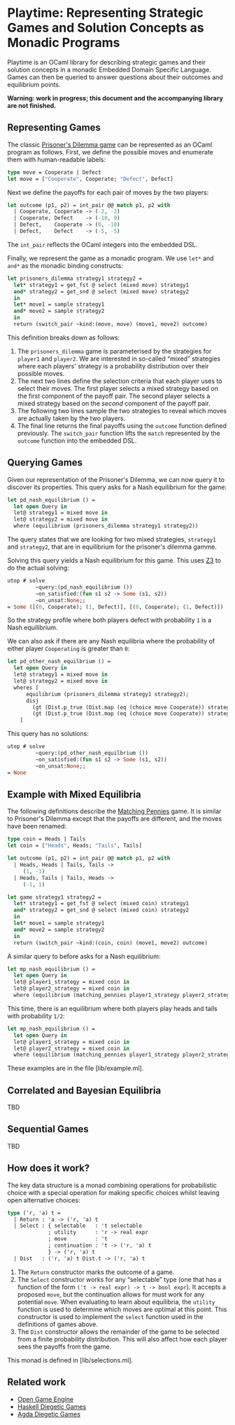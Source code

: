 # Playtime: Representing Strategic Games and Solution Concepts as Monadic Programs

Playtime is an OCaml library for describing strategic games and their solution concepts in a monadic Embedded Domain Specific Language. Games can then be queried to answer questions about their outcomes and equilibrium points.

**Warning: work in progress; this document and the accompanying library are not finished.**

## Representing Games

The classic [Prisoner's Dilemma game](https://en.wikipedia.org/wiki/Prisoner's_dilemma) can be represented as an OCaml program as follows. First, we define the possible moves and enumerate them with human-readable labels:

```ocaml
type move = Cooperate | Defect
let move = ["Cooperate", Cooperate; "Defect", Defect]
```

Next we define the payoffs for each pair of moves by the two players:

```ocaml
let outcome (p1, p2) = int_pair @@ match p1, p2 with
  | Cooperate, Cooperate -> (-2, -2)
  | Cooperate, Defect    -> (-10, 0)
  | Defect,    Cooperate -> (0, -10)
  | Defect,    Defect    -> (-5, -5)
```

The `int_pair` reflects the OCaml integers into the embedded DSL.

Finally, we represent the game as a monadic program. We use `let*` and `and*` as the monadic binding constructs:

```ocaml
let prisoners_dilemma strategy1 strategy2 =
  let* strategy1 = get_fst @ select (mixed move) strategy1
  and* strategy2 = get_snd @ select (mixed move) strategy2
  in
  let* move1 = sample strategy1
  and* move2 = sample strategy2
  in
  return (switch_pair ~kind:(move, move) (move1, move2) outcome)
```

This definition breaks down as follows:

1. The `prisoners_dilemma` game is parameterised by the strategies for `player1` and `player2`. We are interested in so-called “mixed” strategies where each players' strategy is a probability distribution over their possible moves.
2. The next two lines define the selection criteria that each player uses to select their moves. The first player selects a mixed strategy based on the first component of the payoff pair. The second player selects a mixed strategy based on the *second* component of the payoff pair.
3. The following two lines sample the two strategies to reveal which moves are actually taken by the two players.
4. The final line returns the final payoffs using the `outcome` function defined previously. The `switch_pair` function lifts the `match` represented by the `outcome` function into the embedded DSL.

## Querying Games

Given our representation of the Prisoner's Dilemma, we can now query it to discover its properties. This query asks for a Nash equilibrium for the game:

```ocaml
let pd_nash_equilibrium () =
  let open Query in
  let@ strategy1 = mixed move in
  let@ strategy2 = mixed move in
  where (equilibrium (prisoners_dilemma strategy1 strategy2))
```

The query states that we are looking for two mixed strategies, `strategy1` and `strategy2`, that are in equilibrium for the prisoner's dilemma gamme.

Solving this query yields a Nash equilibrium for this game. This uses [Z3](FIXME) to do the actual solving:

```ocaml
utop # solve
         ~query:(pd_nash_equilibrium ())
		 ~on_satisfied:(fun s1 s2 -> Some (s1, s2))
		 ~on_unsat:None;;
= Some ([(0, Cooperate); (1, Defect)], [(0, Cooperate); (1, Defect)])
```

So the strategy profile where both players defect with probability `1` is a Nash equilibrium.

We can also ask if there are any Nash equilibria where the probability of either player `Cooperating` is greater than `0`:

```ocaml
let pd_other_nash_equilbrium () =
  let open Query in
  let@ strategy1 = mixed move in
  let@ strategy2 = mixed move in
  wheres [
	  equilibrium (prisoners_dilemma strategy1 strategy2);
	  disj
		(gt (Dist.p_true (Dist.map (eq (choice move Cooperate)) strategy1)) (const_i 0))
		(gt (Dist.p_true (Dist.map (eq (choice move Cooperate)) strategy2)) (const_i 0))
	]
```

This query has no solutions:

```ocaml
utop # solve
         ~query:(pd_other_nash_equilbrium ())
		 ~on_satisfied:(fun s1 s2 -> Some (s1, s2))
		 ~on_unsat:None;;
= None
```

## Example with Mixed Equilibria

The following definitions describe the [Matching Pennies](FIXME) game. It is similar to Prisoner's Dilemma except that the payoffs are different, and the moves have been renamed:

```ocaml
type coin = Heads | Tails
let coin = ["Heads", Heads; "Tails", Tails]

let outcome (p1, p2) = int_pair @@ match p1, p2 with
  | Heads, Heads | Tails, Tails ->
	 (1, -1)
  | Heads, Tails | Tails, Heads ->
	 (-1, 1)

let game strategy1 strategy2 =
  let* strategy1 = get_fst @ select (mixed coin) strategy1
  and* strategy2 = get_snd @ select (mixed coin) strategy2
  in
  let* move1 = sample strategy1
  and* move2 = sample strategy2
  in
  return (switch_pair ~kind:(coin, coin) (move1, move2) outcome)
```

A similar query to before asks for a Nash equilibrium:

```ocaml
let mp_nash_equilibrium () =
  let open Query in
  let@ player1_strategy = mixed coin in
  let@ player2_strategy = mixed coin in
  where (equilibrium (matching_pennies player1_strategy player2_strategy))
```

This time, there is an equilibrium where both players play heads and tails with probability `1/2`:

```ocaml
let mp_nash_equilibrium () =
  let open Query in
  let@ player1_strategy = mixed coin in
  let@ player2_strategy = mixed coin in
  where (equilibrium (matching_pennies player1_strategy player2_strategy))
```

These examples are in the file [lib/example.ml].

## Correlated and Bayesian Equilibria

TBD

## Sequential Games

TBD

## How does it work?

The key data structure is a monad combining operations for probabilistic choice with a special operation for making specific choices whilst leaving open alternative choices:

```ocaml
type ('r, 'a) t =
  | Return : 'a -> ('r, 'a) t
  | Select : { selectable   : 't selectable
			 ; utility      : 'r -> real expr
			 ; move         : 't
			 ; continuation : 't -> ('r, 'a) t
			 } -> ('r, 'a) t
  | Dist   : ('r, 'a) t Dist.t -> ('r, 'a) t
```

1. The `Return` constructor marks the outcome of a game.
2. The `Select` constructor works for any “selectable” type (one that has a function of the form `('t -> real expr) -> t -> bool expr`). It accepts a proposed `move`, but the continuation allows for must work for any potential `move`. When evaluating to learn about equilibria, the `utility` function is used to determine which moves are optimal at this point. This constructor is used to implement the `select` function used in the definitions of games above.
3. The `Dist` constructor allows the remainder of the game to be selected from a finite probability distribution. This will also affect how each player sees the payoffs from the game.

This monad is defined in [lib/selections.ml].

## Related work

- [Open Game Engine](https://github.com/CyberCat-Institute/open-game-engine)
- [Haskell Diegetic Games](https://github.com/mattecapu/haskell-diegetic-games)
- [Agda Diegetic Games](https://github.com/mattecapu/agda-diegetic-games)
